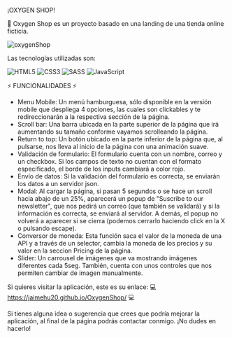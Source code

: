 ¡OXYGEN SHOP!

💼 Oxygen Shop es un proyecto basado en una landing de una tienda online ficticia.

![oxygenShop](https://github.com/user-attachments/assets/32e24d0c-7191-431b-b228-fb5eb0f7e29a)

Las tecnologías utilizadas son:

![HTML5](https://img.shields.io/badge/html5-%23E34F26.svg?style=for-the-badge&logo=html5&logoColor=white) ![CSS3](https://img.shields.io/badge/css3-%231572B6.svg?style=for-the-badge&logo=css3&logoColor=white) ![SASS](https://img.shields.io/badge/SASS-hotpink.svg?style=for-the-badge&logo=SASS&logoColor=white)  ![JavaScript](https://img.shields.io/badge/javascript-%23323330.svg?style=for-the-badge&logo=javascript&logoColor=%23F7DF1E)

⚡ FUNCIONALIDADES ⚡
  - Menu Mobile: Un menú hamburguesa, sólo disponible en la versión mobile que despliega 4 opciones, las cuales son clickables y te redireccionarán a la respectiva sección de la página.
  - Scroll bar: Una barra ubicada en la parte superior de la página que irá aumentando su tamaño conforme vayamos scrolleando la página.
  - Return to top: Un botón ubicado en la parte inferior de la página que, al pulsarse, nos lleva al inicio de la página con una animación suave.
  - Validación de formulario: El formulario cuenta con un nombre, correo y un checkbox. Si los campos de texto no cuentan con el formato especificado, el borde de los inputs cambiará a color rojo.
  - Envío de datos: Si la validación del formulario es correcta, se enviarán los datos a un servidor json.
  - Modal: Al cargar la página, si pasan 5 segundos o se hace un scroll hacia abajo de un 25%, aparecerá un popup de "Suscribe to our newsletter", que nos pedirá un correo (que también se validará) y si la información es correcta, se enviará al servidor. A demás, el popup no volverá a aparecer si se cierra (podemos cerrarlo haciendo click en la X o pulsando escape).
  - Conversor de moneda: Esta función saca el valor de la moneda de una API y a través de un selector, cambia la moneda de los precios y su valor en la seccion Pricing de la página.
  - Slider: Un carrousel de imágenes que va mostrando imágenes diferentes cada 5seg. También, cuenta con unos controles que nos permiten cambiar de imagen manualmente.

Si quieres visitar la aplicación, este es su enlace: 💻 https://jaimehu20.github.io/OxygenShop/ 💻

Si tienes alguna idea o sugerencia que crees que podría mejorar la aplicación, al final de la página podrás contactar conmigo. ¡No dudes en hacerlo!
